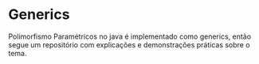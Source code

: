 # Generics
Polimorfismo Paramétricos no java é implementado como generics, então segue um repositório com explicações e demonstrações práticas sobre o tema.
